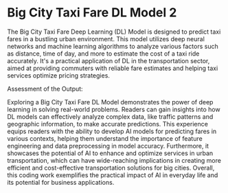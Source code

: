 # Big City Taxi Fare DL Model 2

The Big City Taxi Fare Deep Learning (DL) Model is designed to predict taxi fares in a bustling urban environment. This model utilizes deep neural networks and machine learning algorithms to analyze various factors such as distance, time of day, and more to estimate the cost of a taxi ride accurately. It's a practical application of DL in the transportation sector, aimed at providing commuters with reliable fare estimates and helping taxi services optimize pricing strategies.

Assessment of the Output:

Exploring a Big City Taxi Fare DL Model demonstrates the power of deep learning in solving real-world problems. Readers can gain insights into how DL models can effectively analyze complex data, like traffic patterns and geographic information, to make accurate predictions. This experience equips readers with the ability to develop AI models for predicting fares in various contexts, helping them understand the importance of feature engineering and data preprocessing in model accuracy. Furthermore, it showcases the potential of AI to enhance and optimize services in urban transportation, which can have wide-reaching implications in creating more efficient and cost-effective transportation solutions for big cities. Overall, this coding work exemplifies the practical impact of AI in everyday life and its potential for business applications.
